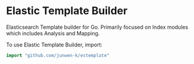 # Elastic Template Builder

Elasticsearch Template builder for Go.
Primarily focused on Index modules which includes Analysis and Mapping.

To use Elastic Template Builder, import:

```go
import "github.com/junwen-k/estemplate"
```
